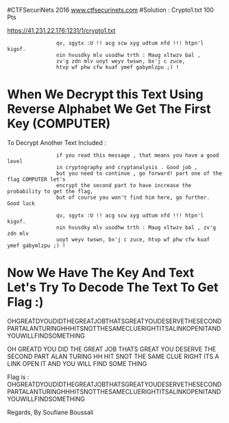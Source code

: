 #CTFSecuriNets 2016
www.ctfsecurinets.com
#Solution : Crypto1.txt  100 Pts

https://41.231.22.176:1231/1/crypto1.txt

                    qv, sgytx :U !! acg scw xyg udtum nfd !!! htpn'l kigof.
                    nin hvusdky mlv usodhw trth : Maug xltwzv bal ,
                    zv'g zdn mlv uoyt weyv twswn, bx'j c zuce,
                    htvp wf phw cfw kuaf ymef gabymlzpu ;) !

# When We Decrypt this Text Using Reverse Alphabet We Get The First Key (COMPUTER)
To Decrypt Another Text Included :

                    if you read this message , that means you have a good level
                    in cryptography and cryptanalysis . Good job ,
                    but you need to continue , go forward! part one of the flag COMPUTER let's
                    encrypt the second part to have increase the probability to get the flag,
                    but of course you won't find him here, go further. Good luck

                    qv, sgytx :U !! acg scw xyg udtum nfd !!! htpn'l kigof.
                    nin hvusdky mlv usodhw trth : Maug xltwzv bal , zv'g zdn mlv
                    uoyt weyv twswn, bx'j c zuce, htvp wf phw cfw kuaf ymef gabymlzpu ;) !

# Now We Have The Key And Text Let's Try To Decode The Text To Get Flag :)


OHGREATDYOUDIDTHEGREATJOBTHATSGREATYOUDESERVETHESECONDPARTALANTURINGHHHITSNOTTHESAMECLUERIGHTITSALINKOPENITANDYOUWILLFINDSOMETHING

OH GREATD YOU DID THE GREAT JOB THATS GREAT YOU DESERVE THE SECOND PART ALAN TURING HH HIT SNOT THE SAME CLUE RIGHT ITS A LINK OPEN IT AND YOU WILL FIND SOME THING


Flag is :
OHGREATDYOUDIDTHEGREATJOBTHATSGREATYOUDESERVETHESECONDPARTALANTURINGHHHITSNOTTHESAMECLUERIGHTITSALINKOPENITANDYOUWILLFINDSOMETHING

Regards, By Soufiane Boussali
